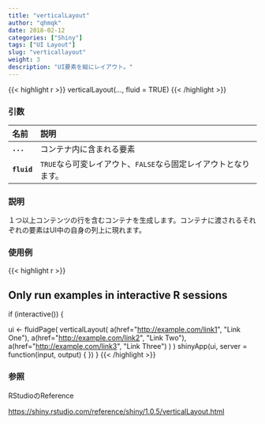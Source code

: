 ```yaml
---
title: "verticalLayout"
author: "qhmqk"
date: 2018-02-12
categories: ["Shiny"]
tags: ["UI Layout"]
slug: "verticallayout"
weight: 3
description: "UI要素を縦にレイアウト。"
---
```


{{< highlight r >}}
verticalLayout(..., fluid = TRUE)
{{< /highlight >}}

### 引数

|名前|説明|
|:--|:--|
|**`...`**|コンテナ内に含まれる要素|
|**`fluid`**|`TRUE`なら可変レイアウト、`FALSE`なら固定レイアウトとなります。|

### 説明

１つ以上コンテンツの行を含むコンテナを生成します。コンテナに渡されるそれぞれの要素はUI中の自身の列上に現れます。

### 使用例

{{< highlight r >}}
## Only run examples in interactive R sessions
if (interactive()) {

ui <- fluidPage(
  verticalLayout(
    a(href="http://example.com/link1", "Link One"),
    a(href="http://example.com/link2", "Link Two"),
    a(href="http://example.com/link3", "Link Three")
  )
)
shinyApp(ui, server = function(input, output) { })
}
{{< /highlight >}}

### 参照

RStudioのReference

https://shiny.rstudio.com/reference/shiny/1.0.5/verticalLayout.html